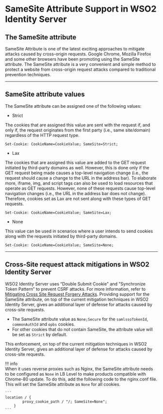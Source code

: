 # SameSite Attribute Support in WSO2 Identity Server

## The SameSite attribute
SameSite Attribute is one of the latest exciting approaches to mitigate attacks caused by cross-origin requests.
Google Chrome, Mozilla Firefox and some other browsers have been promoting using the SameSite attribute. The SameSite
attribute is a very convenient and simple method to protect a website from cross-origin request attacks compared to 
traditional prevention techniques.

---

## SameSite attribute values
The SameSite attribute can be assigned one of the following values:

-   Strict

 The cookies that are assigned this value are sent with the request if, and only if, the request originates 
 from the first party (i.e., same site/domain) regardless of the HTTP request type.
 
 ```Set-Cookie: CookieName=CookieValue; SameSite=Strict;```
 
-   Lax

 The cookies that are assigned this value are added to the GET request initiated by third-party domains as well. 
 However, this is done only if the GET request being made causes a top-level navigation change (i.e., the request should cause
 a change to the URL in the address bar). To elaborate more, iframe, img, and script tags can also be used to load 
 resources that operate as GET requests. However, none of these requests cause top-level navigation changes (i.e., the URL in 
 the address bar does not change). Therefore, cookies set as Lax are not sent along with these types of GET requests.
 
 ```Set-Cookie: CookieName=CookieValue; SameSite=Lax;```

-   None

 This value can be used in scenarios where a user intends to send cookies along with the requests initiated 
 by third-party domains.
 
 ```Set-Cookie: CookieName=CookieValue; SameSite=None;```
 
---

## Cross-Site request attack mitigations in WSO2 Identity Server

WSO2 Identity Server uses “Double Submit Cookie" and "Synchronize Token Pattern” to prevent CSRF attacks. For more information,
refer to [Mitigating Cross Site Request Forgery Attacks](../../../deploy/mitigate-attacks/mitigating-cross-site-request-forgery-attacks/).
Providing support for the SameSite attribute, on top of the current mitigation techniques in WSO2 Identity Server, 
gives an additional layer of defense for attacks caused by cross-site requests.
 
- The SameSite attribute value as `None;Secure` for the `samlssoTokenId`, `commonAuthId` and `opbs` cookies.
- For other cookies that do not contain SameSite, the attribute value will be set as `Strict` by default.
 
 This enforcement, on top of the current mitigation techniques in WSO2 Identity Server, gives an additional layer of defense 
 for attacks caused by cross-site requests.
 
!!! info  
    When it uses reverse proxies such as Nginx, the SameSite attribute needs to be configured as `None` in LB Level to make products
    compatible with Chrome-80 update. To do this, add the following code to the nginx.conf file. This will set the SameSite attribute as `None` for all cookies.
     
    ```
    location / {
            proxy_cookie_path / "/; SameSite=None";
        }
    ```